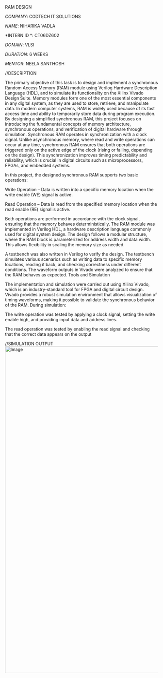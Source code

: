 RAM DESIGN

*COMPANY*: CODTECH IT SOLUTIONS

*NAME*: NIHARIKA VADLA

*INTERN ID *: CT06DZ602

*DOMAIN*: VLSI

*DURATION*: 6 WEEKS

*MENTOR*: NEELA SANTHOSH


//DESCRIPTION


The primary objective of this task is to design and implement a synchronous Random Access Memory (RAM) module using Verilog Hardware Description Language (HDL), and to simulate its functionality on the Xilinx Vivado Design Suite. Memory modules form one of the most essential components in any digital system, as they are used to store, retrieve, and manipulate data. In modern computer systems, RAM is widely used because of its fast access time and ability to temporarily store data during program execution. By designing a simplified synchronous RAM, this project focuses on introducing the fundamental concepts of memory architecture, synchronous operations, and verification of digital hardware through simulation.
Synchronous RAM operates in synchronization with a clock signal. Unlike asynchronous memory, where read and write operations can occur at any time, synchronous RAM ensures that both operations are triggered only on the active edge of the clock (rising or falling, depending on the design). This synchronization improves timing predictability and reliability, which is crucial in digital circuits such as microprocessors, FPGAs, and embedded systems.

In this project, the designed synchronous RAM supports two basic operations:

Write Operation – Data is written into a specific memory location when the write enable (WE) signal is active.

Read Operation – Data is read from the specified memory location when the read enable (RE) signal is active.

Both operations are performed in accordance with the clock signal, ensuring that the memory behaves deterministically.
The RAM module was implemented in Verilog HDL, a hardware description language commonly used for digital system design. The design follows a modular structure, where the RAM block is parameterized for address width and data width. This allows flexibility in scaling the memory size as needed.

A testbench was also written in Verilog to verify the design. The testbench simulates various scenarios such as writing data to specific memory locations, reading it back, and checking correctness under different conditions. The waveform outputs in Vivado were analyzed to ensure that the RAM behaves as expected.
Tools and Simulation

The implementation and simulation were carried out using Xilinx Vivado, which is an industry-standard tool for FPGA and digital circuit design. Vivado provides a robust simulation environment that allows visualization of timing waveforms, making it possible to validate the synchronous behavior of the RAM. During simulation:

The write operation was tested by applying a clock signal, setting the write enable high, and providing input data and address lines.

The read operation was tested by enabling the read signal and checking that the correct data appears on the output

//SIMULATION OUTPUT
<img width="1904" height="1073" alt="Image" src="https://github.com/user-attachments/assets/42fa933d-97fd-4bd7-a061-b92d0a540607" />
